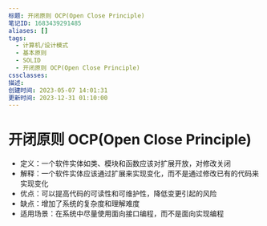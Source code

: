 ```yaml
---
标题: 开闭原则 OCP(Open Close Principle)
笔记ID: 1683439291485
aliases: []
tags:
  - 计算机/设计模式
  - 基本原则
  - SOLID
  - 开闭原则 OCP(Open Close Principle)
cssclasses: 
描述: 
创建时间: 2023-05-07 14:01:31
更新时间: 2023-12-31 01:10:00
---
```


# 开闭原则 OCP(Open Close Principle)

- 定义：一个软件实体如类、模块和函数应该对扩展开放，对修改关闭
- 解释：一个软件实体应该通过扩展来实现变化，而不是通过修改已有的代码来实现变化
- 优点：可以提高代码的可读性和可维护性，降低变更引起的风险
- 缺点：增加了系统的复杂度和理解难度
- 适用场景：在系统中尽量使用面向接口编程，而不是面向实现编程
